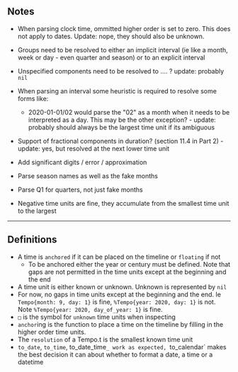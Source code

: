 ## Notes

* When parsing clock time, ommitted higher order is set to zero. This does not apply to dates. Update: nope, they should also be unknown.

* Groups need to be resolved to either an implicit interval (ie like a month, week or day - even quarter and season) or to an explicit interval

* Unspecified components need to be resolved to .... ? update: probably `nil`

* When parsing an interval some heuristic is required to resolve some forms like:
  * 2020-01-01/02 would parse the "02" as a month when it needs to be interpreted as a day. This may be the other exception? - update: probably should always be the largest time unit if its ambiguous

* Support of fractional components in duration? (section 11.4 in Part 2) - update: yes, but resolved at the next lower time unit

* Add significant digits / error / approximation

* Parse season names as well as the fake months

* Parse Q1 for quarters, not just fake months

* Negative time units are fine, they accumulate from the smallest time unit to the largest

------

## Definitions

* A time is `anchored` if it can be placed on the timeline or `floating` if not
  * To be anchored either the year or century must be defined. Note that gaps are not permitted in the time units except at the beginning and the end
* A time unit is either known or unknown. Unknown is represented by `nil`
* For now, no gaps in time units except at the beginning and the end. Ie `Tempo{month: 9, day: 1}` is fine, `%Tempo{year: 2020, day: 1}` is not. Note `%Tempo{year: 2020, day_of_year: 1}` is fine.
* `□` is the symbol for `unknown` time units when inspecting
* `anchor`ing is the function to place a time on the timeline by filling in the higher order time units.
* The `resolution` of a Tempo.t is the smallest known time unit
* `to_date`, `to_time`, to_date_time`_ work as expected, `to_calendar` makes the best decision it can about whether to format a date, a time or a datetime


